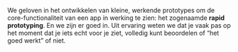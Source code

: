 We geloven in het ontwikkelen van kleine, werkende prototypes om de core-functionaliteit van een app in werking te zien: het zogenaamde **rapid prototyping**. En we zijn er goed in. Uit ervaring weten we dat je vaak pas op het moment dat je iets echt voor je ziet, volledig kunt beoordelen of “het goed werkt” of niet.